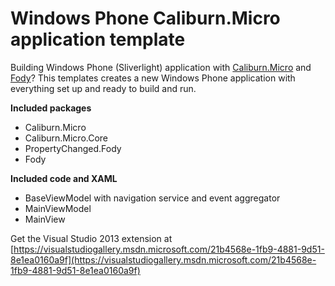 Windows Phone Caliburn.Micro application template
==================

Building Windows Phone (Sliverlight) application with [Caliburn.Micro](https://github.com/Caliburn-Micro/Caliburn.Micro) and [Fody](https://github.com/Fody/Fody)? This templates creates a new Windows Phone application with everything set up and ready to build and run.

**Included packages**

* Caliburn.Micro
* Caliburn.Micro.Core
* PropertyChanged.Fody
* Fody

**Included code and XAML**

* BaseViewModel with navigation service and event aggregator
* MainViewModel
* MainView

Get the Visual Studio 2013 extension at [https://visualstudiogallery.msdn.microsoft.com/21b4568e-1fb9-4881-9d51-8e1ea0160a9f](https://visualstudiogallery.msdn.microsoft.com/21b4568e-1fb9-4881-9d51-8e1ea0160a9f)